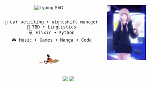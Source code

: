 <div align="center">
<img src="https://readme-typing-svg.demolab.com?font=Fira+Code&weight=500&size=50&duration=4000&pause=1000&color=1F51FF&center=true&multiline=true&repeat=false&random=false&width=1300&height=140&lines=Hello+Hello;I'm+Neme%2C+tech+goblin+and+wannabe+vampire" alt="Typing SVG"  width="70%" />
<img src="https://github.com/NemesisBoop/NemesisBoop/blob/main/nazuna_wave.gif" width="25%" align="right" />
<br><br>
<pre>
  💼 Car Detailing • Nightshift Manager
  📖 TBD • Linguistics
  💻 Elixir • Python
  🎮 Music • Games • Manga • Code
</pre>
<br>
<img src="https://github.com/NemesisBoop/NemesisBoop/blob/main/witchbroom.gif" height="40">
<br><br>

[![](https://img.shields.io/badge/kofi-808080)](https://ko-fi.com/nemesisboop)
[![](https://img.shields.io/badge/discord-5865F2)](https://discord.gg/C64mf6eJyQ)
</div>


<!---
NemesisBoop/NemesisBoop is a ✨ special ✨ repository because its `README.md` (this file) appears on your GitHub profile.
You can click the Preview link to take a look at your changes.
--->
